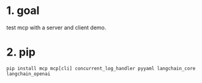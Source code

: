 # 1. goal

test mcp with a server and client demo.

# 2. pip

```shell
pip install mcp mcp[cli] concurrent_log_handler pyyaml langchain_core langchain_openai

```